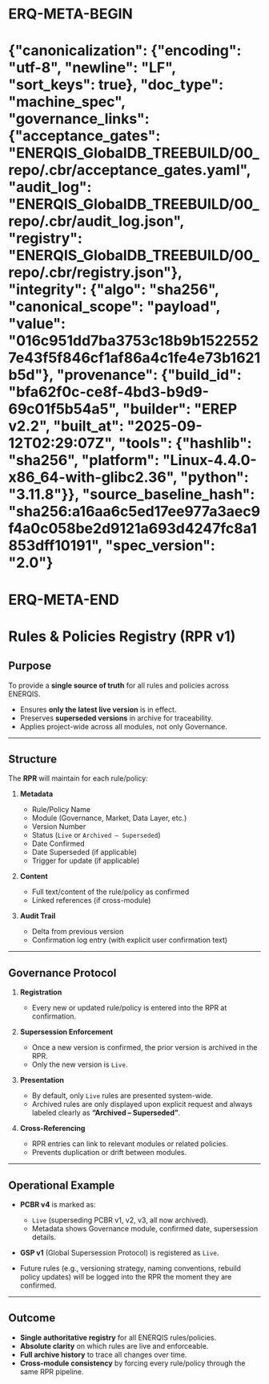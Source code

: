 # ERQ-META-BEGIN
# {"canonicalization": {"encoding": "utf-8", "newline": "LF", "sort_keys": true}, "doc_type": "machine_spec", "governance_links": {"acceptance_gates": "ENERQIS_GlobalDB_TREEBUILD/00_repo/.cbr/acceptance_gates.yaml", "audit_log": "ENERQIS_GlobalDB_TREEBUILD/00_repo/.cbr/audit_log.json", "registry": "ENERQIS_GlobalDB_TREEBUILD/00_repo/.cbr/registry.json"}, "integrity": {"algo": "sha256", "canonical_scope": "payload", "value": "016c951dd7ba3753c18b9b15225527e43f5f846cf1af86a4c1fe4e73b1621b5d"}, "provenance": {"build_id": "bfa62f0c-ce8f-4bd3-b9d9-69c01f5b54a5", "builder": "EREP v2.2", "built_at": "2025-09-12T02:29:07Z", "tools": {"hashlib": "sha256", "platform": "Linux-4.4.0-x86_64-with-glibc2.36", "python": "3.11.8"}}, "source_baseline_hash": "sha256:a16aa6c5ed17ee977a3aec9f4a0c058be2d9121a693d4247fc8a1853dff10191", "spec_version": "2.0"}
# ERQ-META-END
# **Rules & Policies Registry (RPR v1)**

## **Purpose**

To provide a **single source of truth** for all rules and policies across ENERQIS.

* Ensures **only the latest live version** is in effect.
* Preserves **superseded versions** in archive for traceability.
* Applies project-wide across all modules, not only Governance.

---

## **Structure**

The **RPR** will maintain for each rule/policy:

1. **Metadata**

   * Rule/Policy Name
   * Module (Governance, Market, Data Layer, etc.)
   * Version Number
   * Status (`Live` or `Archived – Superseded`)
   * Date Confirmed
   * Date Superseded (if applicable)
   * Trigger for update (if applicable)

2. **Content**

   * Full text/content of the rule/policy as confirmed
   * Linked references (if cross-module)

3. **Audit Trail**

   * Delta from previous version
   * Confirmation log entry (with explicit user confirmation text)

---

## **Governance Protocol**

1. **Registration**

   * Every new or updated rule/policy is entered into the RPR at confirmation.

2. **Supersession Enforcement**

   * Once a new version is confirmed, the prior version is archived in the RPR.
   * Only the new version is `Live`.

3. **Presentation**

   * By default, only `Live` rules are presented system-wide.
   * Archived rules are only displayed upon explicit request and always labeled clearly as **“Archived – Superseded”**.

4. **Cross-Referencing**

   * RPR entries can link to relevant modules or related policies.
   * Prevents duplication or drift between modules.

---

## **Operational Example**

* **PCBR v4** is marked as:

  * `Live` (superseding PCBR v1, v2, v3, all now archived).
  * Metadata shows Governance module, confirmed date, supersession details.

* **GSP v1** (Global Supersession Protocol) is registered as `Live`.

* Future rules (e.g., versioning strategy, naming conventions, rebuild policy updates) will be logged into the RPR the moment they are confirmed.

---

## **Outcome**

* **Single authoritative registry** for all ENERQIS rules/policies.
* **Absolute clarity** on which rules are live and enforceable.
* **Full archive history** to trace all changes over time.
* **Cross-module consistency** by forcing every rule/policy through the same RPR pipeline.
